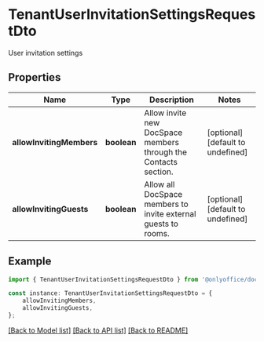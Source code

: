 # TenantUserInvitationSettingsRequestDto

User invitation settings

## Properties

Name | Type | Description | Notes
------------ | ------------- | ------------- | -------------
**allowInvitingMembers** | **boolean** | Allow invite new DocSpace members through the Contacts section. | [optional] [default to undefined]
**allowInvitingGuests** | **boolean** | Allow all DocSpace members to invite external guests to rooms. | [optional] [default to undefined]

## Example

```typescript
import { TenantUserInvitationSettingsRequestDto } from '@onlyoffice/docspace-api-sdk';

const instance: TenantUserInvitationSettingsRequestDto = {
    allowInvitingMembers,
    allowInvitingGuests,
};
```

[[Back to Model list]](../README.md#documentation-for-models) [[Back to API list]](../README.md#documentation-for-api-endpoints) [[Back to README]](../README.md)
